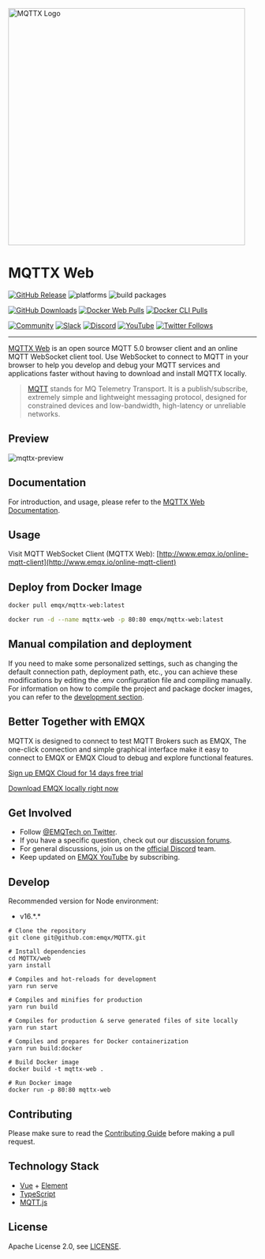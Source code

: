 <img src="../assets/mqttx-logo.png" width="480" alt="MQTTX Logo" />

# MQTTX Web

[![GitHub Release](https://img.shields.io/github/release/emqx/mqttx?color=brightgreen)](https://github.com/emqx/mqttx/releases)
![platforms](https://img.shields.io/badge/platforms-Browser-lightgrey)
![build packages](https://github.com/emqx/MQTTX/workflows/build%20packages/badge.svg)

[![GitHub Downloads](https://img.shields.io/github/downloads/emqx/MQTTX/total?label=GitHub%20Downloads)](https://mqttx.app/downloads)
[![Docker Web Pulls](https://img.shields.io/docker/pulls/emqx/mqttx-web?label=Docker%20Web%20Pulls)](https://hub.docker.com/r/emqx/mqttx-web)
[![Docker CLI Pulls](https://img.shields.io/docker/pulls/emqx/mqttx-cli?label=Docker%20CLI%20Pulls)](https://hub.docker.com/r/emqx/mqttx-cli)

[![Community](https://img.shields.io/badge/Community-MQTTX-yellow?logo=github)](https://github.com/emqx/MQTTX/discussions)
[![Slack](https://img.shields.io/badge/Slack-EMQX-39AE85?logo=slack)](https://slack-invite.emqx.io/)
[![Discord](https://img.shields.io/discord/931086341838622751?label=Discord&logo=discord)](https://discord.gg/xYGf3fQnES)
[![YouTube](https://img.shields.io/badge/Subscribe-EMQ-FF0000?logo=youtube)](https://www.youtube.com/channel/UC5FjR77ErAxvZENEWzQaO5Q)
[![Twitter Follows](https://img.shields.io/twitter/follow/EMQTech?label=Twitter%20Follows)](https://twitter.com/EMQTech)

---

[MQTTX Web](https://mqttx.app) is an open source MQTT 5.0 browser client and an online MQTT WebSocket client tool. Use WebSocket to connect to MQTT in your browser to help you develop and debug your MQTT services and applications faster without having to download and install MQTTX locally.

> [MQTT](https://www.emqx.com/en/blog/the-easiest-guide-to-getting-started-with-mqtt) stands for MQ Telemetry Transport. It is a publish/subscribe, extremely simple and lightweight messaging protocol, designed for constrained devices and low-bandwidth, high-latency or unreliable networks.

## Preview

![mqttx-preview](../assets/mqttx-web-preview.png)

## Documentation

For introduction, and usage, please refer to the [MQTTX Web Documentation](https://mqttx.app/docs/web).

## Usage

Visit MQTT WebSocket Client (MQTTX Web): [http://www.emqx.io/online-mqtt-client](http://www.emqx.io/online-mqtt-client)

## Deploy from Docker Image

```bash
docker pull emqx/mqttx-web:latest

docker run -d --name mqttx-web -p 80:80 emqx/mqttx-web:latest
```

## Manual compilation and deployment

If you need to make some personalized settings, such as changing the default connection path, deployment path, etc., you can achieve these modifications by editing the .env configuration file and compiling manually. For information on how to compile the project and package docker images, you can refer to the [development section](#Develop).

## Better Together with EMQX

MQTTX is designed to connect to test MQTT Brokers such as EMQX, The one-click connection and simple graphical interface make it easy to connect to EMQX or EMQX Cloud to debug and explore functional features.

[Sign up EMQX Cloud for 14 days free trial](https://www.emqx.com/en/try?product=cloud)

[Download EMQX locally right now](https://www.emqx.com/en/try?product=enterprise)

## Get Involved

- Follow [@EMQTech on Twitter](https://twitter.com/EMQTech).
- If you have a specific question, check out our [discussion forums](https://github.com/emqx/emqx/discussions).
- For general discussions, join us on the [official Discord](https://discord.gg/xYGf3fQnES) team.
- Keep updated on [EMQX YouTube](https://www.youtube.com/channel/UC5FjR77ErAxvZENEWzQaO5Q) by subscribing.

## Develop

Recommended version for Node environment:

- v16.\*.\*

```shell
# Clone the repository
git clone git@github.com:emqx/MQTTX.git

# Install dependencies
cd MQTTX/web
yarn install

# Compiles and hot-reloads for development
yarn run serve

# Compiles and minifies for production
yarn run build

# Compiles for production & serve generated files of site locally
yarn run start

# Compiles and prepares for Docker containerization
yarn run build:docker

# Build Docker image
docker build -t mqttx-web .

# Run Docker image
docker run -p 80:80 mqttx-web
```

## Contributing

Please make sure to read the [Contributing Guide](https://github.com/emqx/MQTTX/blob/main/.github/CONTRIBUTING.md) before making a pull request.

## Technology Stack

- [Vue](https://vuejs.org/) + [Element](https://element.eleme.io)
- [TypeScript](https://www.typescriptlang.org/)
- [MQTT.js](https://github.com/mqttjs/MQTT.js)

## License

Apache License 2.0, see [LICENSE](https://github.com/emqx/MQTTX/blob/main/LICENSE).
